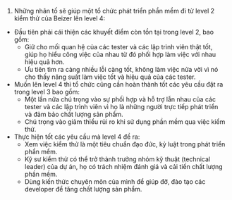 1. Những nhân tố sẽ giúp một tổ chức phát triển phần mềm đi từ level 2 kiểm thử của Beizer lên level 4:

- Đầu tiên phải cái thiện các khuyết điểm còn tồn tại trong level 2, bao gồm:
   + Giữ cho mối quan hệ của các tester và các lập trình viên thật tốt, giúp họ hiểu công việc của nhau từ đó phối hợp làm việc với nhau hiệu quả hơn.
   + Ưu tiên tìm ra càng nhiều lỗi càng tốt, không làm việc nửa vời vì nó cho thấy năng suất làm việc tốt và hiệu quả của các tester.
- Muốn lên level 4 thì tổ chức cũng cần hoàn thành tốt các yêu cầu đặt ra trong level 3 bao gồm:
   + Một lần nữa chú trọng vào sự phối hợp và hỗ trợ lẫn nhau của các tester và các lập trình viên vì họ là những người trực tiếp phát triển và đảm bảo chất lượng sản phẩm.
   + Chú trọng vào giảm thiểu rủi ro khi sử dụng phần mềm qua việc kiểm thử.
- Thực hiện tốt các yêu cầu mà level 4 đề ra:
   + Xem việc kiểm thử là một tiêu chuẩn đạo đức, kỷ luật trong phát triển phần mềm.
   + Kỹ sư kiểm thử có thể trở thành trưởng nhóm kỹ thuật (technical leader) của dự án, họ có trách nhiệm đánh giá và cải tiến chất lượng phần mềm.
   + Dùng kiến thức chuyên môn của mình để giúp đỡ, đào tạo các developer để tăng chất lượng sản phẩm.
    

